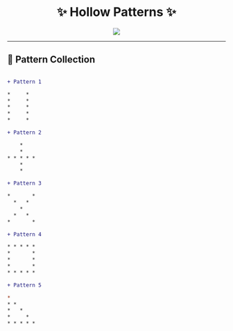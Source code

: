 <h1 align="center">✨ Hollow Patterns ✨</h1>

<p align="center">
  <img src="https://readme-typing-svg.herokuapp.com?color=36BCF7&size=24&center=true&vCenter=true&width=500&lines=Creative+Hollow+Patterns;Made+with+Java;Stylish+and+Fun!" />
</p>

---

## 🔡 Pattern Collection

```diff

+ Pattern 1

*     *
*     *
*     *
*     *
*     *

+ Pattern 2

    *
    *
* * * * *
    *
    *

+ Pattern 3

*       *
  *   *
    *
  *   *
*       *

+ Pattern 4

* * * * *
*       *
*       *
*       *
* * * * *

+ Pattern 5

*
* *
*   *
*     *
* * * * *





